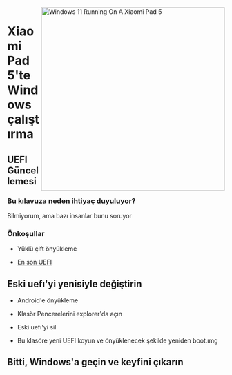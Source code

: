 <img align="right" src="https://raw.githubusercontent.com/erdilS/Port-Windows-11-Xiaomi-Pad-5/main/nabu.png" width="425" alt="Windows 11 Running On A Xiaomi Pad 5">

# Xiaomi Pad 5'te Windows çalıştırma

## UEFI Güncellemesi

### Bu kılavuza neden ihtiyaç duyuluyor?

Bilmiyorum, ama bazı insanlar bunu soruyor

### Önkoşullar

- Yüklü çift önyükleme
  
- [En son UEFI](https://raw.githubusercontent.com/erdilS/Port-Windows-11-Xiaomi-Pad-5/main/images/xiaomi-nabu_20240115.img)

## Eski uefı'yi yenisiyle değiştirin

- Android'e önyükleme

- Klasör Pencerelerini explorer'da açın

- Eski uefı'yi sil

- Bu klasöre yeni UEFI koyun ve önyüklenecek şekilde yeniden boot.ımg

## Bitti, Windows'a geçin ve keyfini çıkarın
